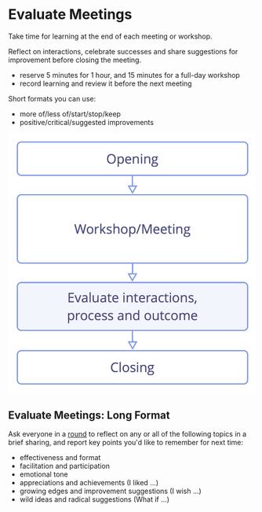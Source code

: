 # Evaluate Meetings

<summary>
Take time for learning at the end of each meeting or workshop.
</summary>

Reflect on interactions, celebrate successes and share suggestions for improvement before closing the meeting.

-   reserve 5 minutes for 1 hour, and 15 minutes for a full-day workshop
-   record learning and review it before the next meeting

Short formats you can use:

-   more of/less of/start/stop/keep
-   positive/critical/suggested improvements

![Evaluate meetings right before closing the meeting](img/meetings/evaluate-interactions.png)

## Evaluate Meetings: Long Format

Ask everyone in a [round](section:rounds) to reflect on any or all of the following topics in a brief sharing, and report key points you'd like to remember for next time:

-   effectiveness and format
-   facilitation and participation
-   emotional tone
-   appreciations and achievements (I liked …)
-   growing edges and improvement suggestions (I wish …)
-   wild ideas and radical suggestions (What if …)
